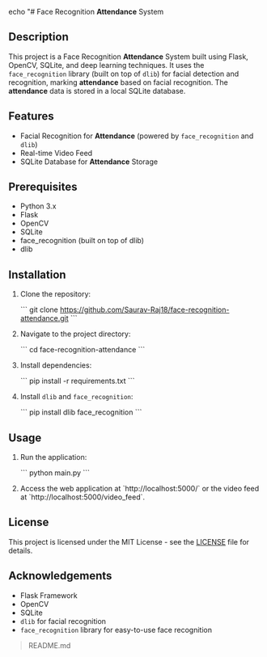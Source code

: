 echo "# Face Recognition **Attendance** System

## Description

This project is a Face Recognition **Attendance** System built using Flask, OpenCV, SQLite, and deep learning techniques. It uses the `face_recognition` library (built on top of `dlib`) for facial detection and recognition, marking **attendance** based on facial recognition. The **attendance** data is stored in a local SQLite database.

## Features

- Facial Recognition for **Attendance** (powered by `face_recognition` and `dlib`)
- Real-time Video Feed
- SQLite Database for **Attendance** Storage

## Prerequisites

- Python 3.x
- Flask
- OpenCV
- SQLite
- face_recognition (built on top of dlib)
- dlib

## Installation

1. Clone the repository:

   \`\`\`
   git clone https://github.com/Saurav-Raj18/face-recognition-attendance.git
   \`\`\`

2. Navigate to the project directory:

   \`\`\`
   cd face-recognition-attendance
   \`\`\`

3. Install dependencies:

   \`\`\`
   pip install -r requirements.txt
   \`\`\`

4. Install `dlib` and `face_recognition`:

   \`\`\`
   pip install dlib face_recognition
   \`\`\`

## Usage

1. Run the application:

   \`\`\`
   python main.py
   \`\`\`

2. Access the web application at \`http://localhost:5000/\` or the video feed at \`http://localhost:5000/video_feed\`.

## License

This project is licensed under the MIT License - see the [LICENSE](LICENSE) file for details.

## Acknowledgements

- Flask Framework
- OpenCV
- SQLite
- `dlib` for facial recognition
- `face_recognition` library for easy-to-use face recognition

> README.md
